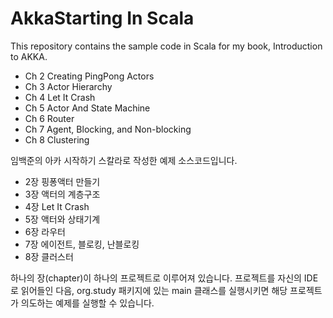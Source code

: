 # AkkaStarting In Scala

This repository contains the sample code in Scala for my book, Introduction to AKKA.

- Ch 2 Creating PingPong Actors
- Ch 3 Actor Hierarchy
- Ch 4 Let It Crash
- Ch 5 Actor And State Machine
- Ch 6 Router
- Ch 7 Agent, Blocking, and Non-blocking
- Ch 8 Clustering

임백준의 아카 시작하기 스칼라로 작성한 예제 소스코드입니다.

- 2장 핑퐁액터 만들기
- 3장 액터의 계층구조
- 4장 Let It Crash
- 5장 액터와 상태기계
- 6장 라우터
- 7장 에이전트, 블로킹, 난블로킹
- 8장 클러스터

하나의 장(chapter)이 하나의 프로젝트로 이루어져 있습니다. 프로젝트를 자신의 IDE로 읽어들인 다음, org.study 패키지에 있는 main 클래스를 실행시키면 해당 프로젝트가 의도하는 예제를 실행할 수 있습니다.
